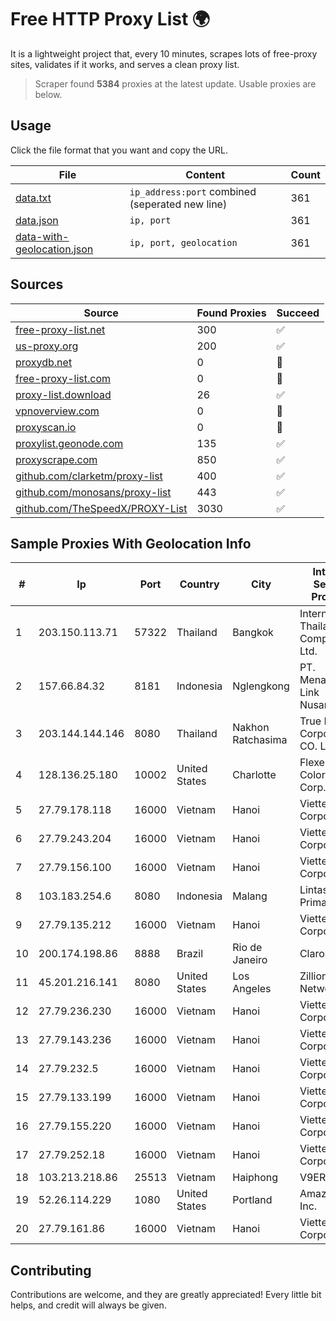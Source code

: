 
# Free HTTP Proxy List 🌍

It is a lightweight project that, every 10 minutes, scrapes lots of free-proxy sites, validates if it works, and serves a clean proxy list.


> Scraper found **5384** proxies at the latest update. Usable proxies are below.

## Usage

Click the file format that you want and copy the URL.


|File|Content|Count|
|----|-------|-----|
|[data.txt](https://raw.githubusercontent.com/themiralay/Proxy-List-World/master/data.txt)|`ip_address:port` combined (seperated new line)|361|
|[data.json](https://raw.githubusercontent.com/themiralay/Proxy-List-World/master/data.json)|`ip, port`|361|
|[data-with-geolocation.json](https://raw.githubusercontent.com/themiralay/Proxy-List-World/master/data-with-geolocation.json)|`ip, port, geolocation`|361|

## Sources

|Source|Found Proxies|Succeed|
|------|-------------|-------|
|[free-proxy-list.net](https://free-proxy-list.net)|300|✅|
|[us-proxy.org](https://www.us-proxy.org)|200|✅|
|[proxydb.net](http://proxydb.net)|0|🚫|
|[free-proxy-list.com](https://free-proxy-list.com/?page=&port=&type%5B%5D=http&type%5B%5D=https&up_time=0&search=Search)|0|🚫|
|[proxy-list.download](https://www.proxy-list.download/HTTP)|26|✅|
|[vpnoverview.com](https://vpnoverview.com/privacy/anonymous-browsing/free-proxy-servers)|0|🚫|
|[proxyscan.io](https://www.proxyscan.io)|0|🚫|
|[proxylist.geonode.com](https://proxylist.geonode.com/api/proxy-list?limit=300&page=1&sort_by=lastChecked&sort_type=desc&protocols=http,https)|135|✅|
|[proxyscrape.com](https://api.proxyscrape.com/v2/?request=displayproxies&protocol=http&timeout=10000&country=all&ssl=all&anonymity=all)|850|✅|
|[github.com/clarketm/proxy-list](https://raw.githubusercontent.com/clarketm/proxy-list/master/proxy-list-raw.txt)|400|✅|
|[github.com/monosans/proxy-list](https://raw.githubusercontent.com/monosans/proxy-list/main/proxies/http.txt)|443|✅|
|[github.com/TheSpeedX/PROXY-List](https://raw.githubusercontent.com/TheSpeedX/PROXY-List/master/http.txt)|3030|✅|


## Sample Proxies With Geolocation Info

|#|Ip|Port|Country|City|Internet Service Provider|
|-|--|----|-------|----|-------------------------|
|1|203.150.113.71|57322|Thailand|Bangkok|Internet Thailand Company Ltd.|
|2|157.66.84.32|8181|Indonesia|Nglengkong|PT. Menaksopal Link Nusantara|
|3|203.144.144.146|8080|Thailand|Nakhon Ratchasima|True Internet Corporation CO. Ltd.|
|4|128.136.25.180|10002|United States|Charlotte|Flexential Colorado Corp.|
|5|27.79.178.118|16000|Vietnam|Hanoi|Viettel Corporation|
|6|27.79.243.204|16000|Vietnam|Hanoi|Viettel Corporation|
|7|27.79.156.100|16000|Vietnam|Hanoi|Viettel Corporation|
|8|103.183.254.6|8080|Indonesia|Malang|Lintas Data Prima, PT|
|9|27.79.135.212|16000|Vietnam|Hanoi|Viettel Corporation|
|10|200.174.198.86|8888|Brazil|Rio de Janeiro|Claro S.A|
|11|45.201.216.141|8080|United States|Los Angeles|Zillion Network Inc.|
|12|27.79.236.230|16000|Vietnam|Hanoi|Viettel Corporation|
|13|27.79.143.236|16000|Vietnam|Hanoi|Viettel Corporation|
|14|27.79.232.5|16000|Vietnam|Hanoi|Viettel Corporation|
|15|27.79.133.199|16000|Vietnam|Hanoi|Viettel Corporation|
|16|27.79.155.220|16000|Vietnam|Hanoi|Viettel Corporation|
|17|27.79.252.18|16000|Vietnam|Hanoi|Viettel Corporation|
|18|103.213.218.86|25513|Vietnam|Haiphong|V9ERP|
|19|52.26.114.229|1080|United States|Portland|Amazon.com, Inc.|
|20|27.79.161.86|16000|Vietnam|Hanoi|Viettel Corporation|



## Contributing

Contributions are welcome, and they are greatly appreciated! Every
little bit helps, and credit will always be given.

